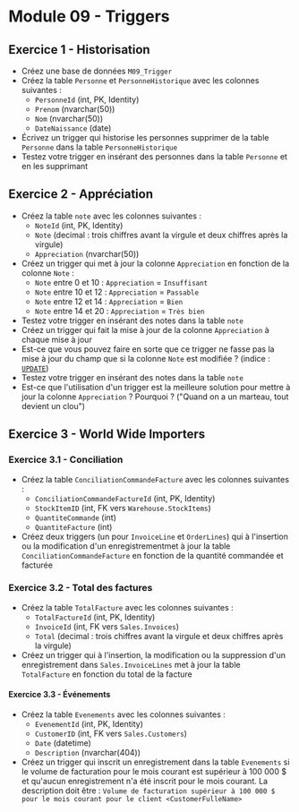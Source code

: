 # Module 09 - Triggers

## Exercice 1 - Historisation

- Créez une base de données `M09_Trigger`
- Créez la table `Personne` et `PersonneHistorique` avec les colonnes suivantes :
  - `PersonneId` (int, PK, Identity)
  - `Prenom` (nvarchar(50))
  - `Nom` (nvarchar(50))
  - `DateNaissance` (date)
- Écrivez un trigger qui historise les personnes supprimer de la table `Personne` dans la table `PersonneHistorique`
- Testez votre trigger en insérant des personnes dans la table `Personne` et en les supprimant

## Exercice 2 - Appréciation

- Créez la table `note` avec les colonnes suivantes :
  - `NoteId` (int, PK, Identity)
  - `Note` (decimal : trois chiffres avant la virgule et deux chiffres après la virgule)
  - `Appreciation` (nvarchar(50))
- Créez un trigger qui met à jour la colonne `Appreciation` en fonction de la colonne `Note` :
  - `Note` entre 0 et 10 : `Appreciation` = `Insuffisant`
  - `Note` entre 10 et 12 : `Appreciation` = `Passable`
  - `Note` entre 12 et 14 : `Appreciation` = `Bien`
  - `Note` entre 14 et 20 : `Appreciation` = `Très bien`
- Testez votre trigger en insérant des notes dans la table `note`
- Créez un trigger qui fait la mise à jour de la colonne `Appreciation` à chaque mise à jour
- Est-ce que vous pouvez faire en sorte que ce trigger ne fasse pas la mise à jour du champ que si la colonne `Note` est modifiée ? (indice : [`UPDATE`](https://learn.microsoft.com/en-us/sql/t-sql/functions/update-trigger-functions-transact-sql))
- Testez votre trigger en insérant des notes dans la table `note`
- Est-ce que l'utilisation d'un trigger est la meilleure solution pour mettre à jour la colonne `Appreciation` ? Pourquoi ? ("Quand on a un marteau, tout devient un clou")

## Exercice 3 - World Wide Importers

### Exercice 3.1 - Conciliation

- Créez la table `ConciliationCommandeFacture` avec les colonnes suivantes :
  - `ConciliationCommandeFactureId` (int, PK, Identity)
  - `StockItemID` (int, FK vers `Warehouse.StockItems`)
  - `QuantiteCommande` (int)
  - `QuantiteFacture` (int)
- Créez deux triggers (un pour `InvoiceLine` et `OrderLines`) qui à l'insertion ou la modification d'un enregistrementmet à jour la table `ConciliationCommandeFacture` en fonction de la quantité commandée et facturée

### Exercice 3.2 - Total des factures

- Créez la table `TotalFacture` avec les colonnes suivantes :
  - `TotalFactureId` (int, PK, Identity)
  - `InvoiceId` (int, FK vers `Sales.Invoices`)
  - `Total` (decimal : trois chiffres avant la virgule et deux chiffres après la virgule)
- Créez un trigger qui à l'insertion, la modification ou la suppression d'un enregistrement dans `Sales.InvoiceLines` met à jour la table `TotalFacture` en fonction du total de la facture

#### Exercice 3.3 - Événements

- Créez la table `Evenements` avec les colonnes suivantes :
  - `EvenementId` (int, PK, Identity)
  - `CustomerID` (int, FK vers `Sales.Customers`)
  - `Date` (datetime)
  - `Description` (nvarchar(404))
- Créez un trigger qui inscrit un enregistrement dans la table `Evenements` si le volume de facturation pour le mois courant est supérieur à 100 000 $ et qu'aucun enregistrement n'a été inscrit pour le mois courant. La description doit être : `Volume de facturation supérieur à 100 000 $ pour le mois courant pour le client <CustomerFulleName>`
